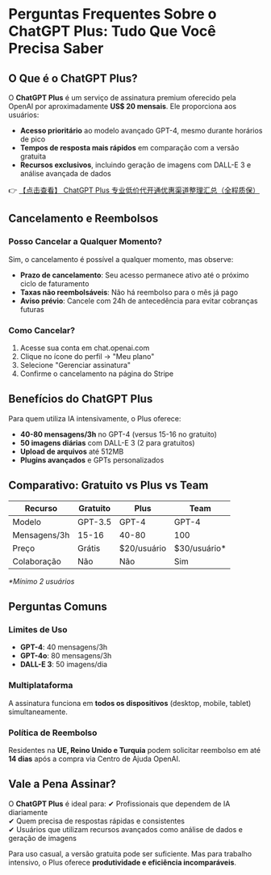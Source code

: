 # Perguntas Frequentes Sobre o ChatGPT Plus: Tudo Que Você Precisa Saber

## O Que é o ChatGPT Plus?

O **ChatGPT Plus** é um serviço de assinatura premium oferecido pela OpenAI por aproximadamente **US$ 20 mensais**. Ele proporciona aos usuários:

- **Acesso prioritário** ao modelo avançado GPT-4, mesmo durante horários de pico
- **Tempos de resposta mais rápidos** em comparação com a versão gratuita
- **Recursos exclusivos**, incluindo geração de imagens com DALL-E 3 e análise avançada de dados

👉 [【点击查看】 ChatGPT Plus 专业低价代开通优惠渠道整理汇总（全程质保）](https://bit.ly/DaiKai)

## Cancelamento e Reembolsos

### Posso Cancelar a Qualquer Momento?

Sim, o cancelamento é possível a qualquer momento, mas observe:

- **Prazo de cancelamento**: Seu acesso permanece ativo até o próximo ciclo de faturamento
- **Taxas não reembolsáveis**: Não há reembolso para o mês já pago
- **Aviso prévio**: Cancele com 24h de antecedência para evitar cobranças futuras

### Como Cancelar?

1. Acesse sua conta em chat.openai.com
2. Clique no ícone do perfil → "Meu plano"
3. Selecione "Gerenciar assinatura"
4. Confirme o cancelamento na página do Stripe

## Benefícios do ChatGPT Plus

Para quem utiliza IA intensivamente, o Plus oferece:

- **40-80 mensagens/3h** no GPT-4 (versus 15-16 no gratuito)
- **50 imagens diárias** com DALL-E 3 (2 para gratuitos)
- **Upload de arquivos** até 512MB
- **Plugins avançados** e GPTs personalizados

## Comparativo: Gratuito vs Plus vs Team

| Recurso            | Gratuito       | Plus           | Team           |
|--------------------|---------------|----------------|----------------|
| Modelo             | GPT-3.5       | GPT-4          | GPT-4          |
| Mensagens/3h       | 15-16         | 40-80          | 100            |
| Preço              | Grátis        | $20/usuário    | $30/usuário*   |
| Colaboração        | Não           | Não            | Sim            |

_*Mínimo 2 usuários_

## Perguntas Comuns

### Limites de Uso
- **GPT-4**: 40 mensagens/3h
- **GPT-4o**: 80 mensagens/3h
- **DALL-E 3**: 50 imagens/dia

### Multiplataforma
A assinatura funciona em **todos os dispositivos** (desktop, mobile, tablet) simultaneamente.

### Política de Reembolso
Residentes na **UE, Reino Unido e Turquia** podem solicitar reembolso em até **14 dias** após a compra via Centro de Ajuda OpenAI.

## Vale a Pena Assinar?

O **ChatGPT Plus** é ideal para:
✔ Profissionais que dependem de IA diariamente  
✔ Quem precisa de respostas rápidas e consistentes  
✔ Usuários que utilizam recursos avançados como análise de dados e geração de imagens  

Para uso casual, a versão gratuita pode ser suficiente. Mas para trabalho intensivo, o Plus oferece **produtividade e eficiência incomparáveis**.